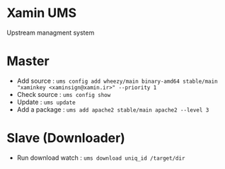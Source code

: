 Xamin UMS
=========

Upstream managment system

Master
=======

 * Add source :
   ```ums config add wheezy/main binary-amd64 stable/main "xaminkey <xaminsign@xamin.ir>" --priority 1```
 * Check source :
   ```ums config show```
 * Update :
   ```ums update```
 * Add a package :
   ```ums add apache2 stable/main apache2 --level 3```
 
Slave (Downloader)
==================
 * Run download watch :
   ```ums download uniq_id /target/dir```
 